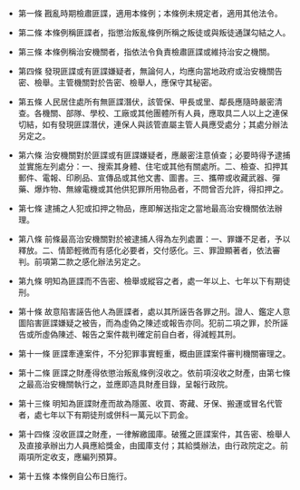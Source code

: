 * 第一條 戡亂時期檢肅匪諜，適用本條例；本條例未規定者，適用其他法令。

* 第二條 本條例稱匪諜者，指懲治叛亂條例所稱之叛徒或與叛徒通謀勾結之人。

* 第三條 本條例稱治安機關者，指依法令負責檢肅匪諜或維持治安之機關。

* 第四條 發現匪諜或有匪諜嫌疑者，無論何人，均應向當地政府或治安機關告密、檢舉。主管機關對於告密、檢舉人，應保守其秘密。

* 第五條 人民居住處所有無匪諜潛伏，該管保、甲長或里、鄰長應隨時嚴密清查。各機關、部隊、學校、工廠或其他團體所有人員，應取具二人以上之連保切結，如有發現匪諜潛伏，連保人與該管直屬主管人員應受處分；其處分辦法另定之。

* 第六條 治安機關對於匪諜或有匪諜嫌疑者，應嚴密注意偵查；必要時得予逮捕並實施左列處分：一、搜索其身體、住宅或其他有關處所。二、檢查、扣押其郵件、電報、印刷品、宣傳品或其他文書、圖書。三、攜帶或收藏武器、彈藥、爆炸物、無線電機或其他供犯罪所用物品者，不問曾否允許，得扣押之。

* 第七條 逮捕之人犯或扣押之物品，應即解送指定之當地最高治安機關依法辦理。

* 第八條 前條最高治安機關對於被逮捕人得為左列處置：一、罪嫌不足者，予以釋放。二、情節輕微而有感化必要者，交付感化。三、罪證顯著者，依法審判。前項第二款之感化辦法另定之。

* 第九條 明知為匪諜而不告密、檢舉或縱容之者，處一年以上、七年以下有期徒刑。

* 第十條 故意陷害誣告他人為匪諜者，處以其所誣告各罪之刑。證人、鑑定人意圖陷害匪諜嫌疑之被告，而為虛偽之陳述或報告亦同。犯前二項之罪，於所誣告或所虛偽陳述、報告之案件裁判確定前自白者，得減輕其刑。

* 第十一條 匪諜牽連案件，不分犯罪事實輕重，概由匪諜案件審判機關審理之。

* 第十二條 匪諜之財產得依懲治叛亂條例沒收之。依前項沒收之財產，由第七條之最高治安機關執行之，並應即造具財產目錄，呈報行政院。

* 第十三條 明知為匪諜財產而故為隱匿、收買、寄藏、牙保、搬運或冒名代管者，處七年以下有期徒刑或併科一萬元以下罰金。

* 第十四條 沒收匪諜之財產，一律解繳國庫。破獲之匪諜案件，其告密、檢舉人及直接承辦出力人員應給獎金，由國庫支付；其給獎辦法，由行政院定之。前兩項所定收支，應編列預算。

* 第十五條 本條例自公布日施行。

